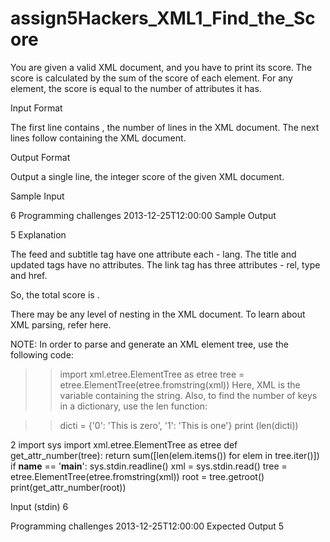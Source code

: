 # assign5Hackers_XML1_Find_the_Score
You are given a valid XML document, and you have to print its score. The score is calculated by the sum of the score of each element. For any element, the score is equal to the number of attributes it has.

Input Format

The first line contains , the number of lines in the XML document.
The next  lines follow containing the XML document.

Output Format

Output a single line, the integer score of the given XML document.

Sample Input

6
<feed xml:lang='en'>
    <title>HackerRank</title>
    <subtitle lang='en'>Programming challenges</subtitle>
    <link rel='alternate' type='text/html' href='http://hackerrank.com/'/>
    <updated>2013-12-25T12:00:00</updated>
</feed>
Sample Output

5
Explanation

The feed and subtitle tag have one attribute each - lang.
The title and updated tags have no attributes.
The link tag has three attributes - rel, type and href.

So, the total score is .

There may be any level of nesting in the XML document. To learn about XML parsing, refer here.

NOTE: In order to parse and generate an XML element tree, use the following code:

>> import xml.etree.ElementTree as etree
>> tree = etree.ElementTree(etree.fromstring(xml))
Here, XML is the variable containing the string.
Also, to find the number of keys in a dictionary, use the len function:

>> dicti = {'0': 'This is zero', '1': 'This is one'}
>> print (len(dicti))

2
import sys
import xml.etree.ElementTree as etree
def get_attr_number(tree):
    return sum([len(elem.items()) for elem in tree.iter()])
if __name__ == '__main__':
    sys.stdin.readline()
    xml = sys.stdin.read()
    tree = etree.ElementTree(etree.fromstring(xml))
    root = tree.getroot()
    print(get_attr_number(root))

  Input (stdin)
6
<feed xml:lang='en'>
  <title>HackerRank</title>
  <subtitle lang='en'>Programming challenges</subtitle>
  <link rel='alternate' type='text/html' href='http://hackerrank.com/'/>
  <updated>2013-12-25T12:00:00</updated>
</feed>
Expected Output
5  

